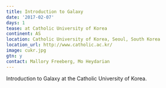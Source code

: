 ```yaml
---
title: Introduction to Galaxy
date: '2017-02-07'
days: 1
tease: at Catholic University of Korea
continent: AS
location: Catholic University of Korea, Seoul, South Korea
location_url: http://www.catholic.ac.kr/
image: cukr.jpg
gtn: y
contact: Mallory Freeberg, Mo Heydarian
---
```

Introduction to Galaxy at the Catholic University of Korea.
